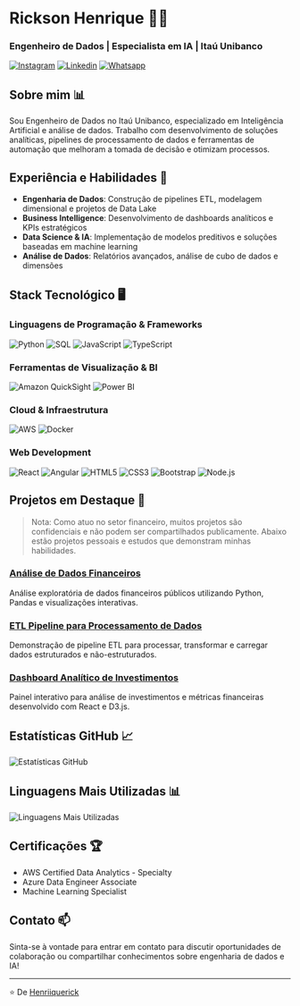 # Rickson Henrique 👨‍💻
### Engenheiro de Dados | Especialista em IA | Itaú Unibanco

[![Instagram](https://img.shields.io/badge/Instagram-E4405F?style=for-the-badge&logo=instagram&logoColor=white)](https://www.instagram.com/henriiquerick/)
[![Linkedin](https://img.shields.io/badge/LinkedIn-0077B5?style=for-the-badge&logo=linkedin&logoColor=white)](https://www.linkedin.com/in/rickson-henrique-570109219/)
[![Whatsapp](https://img.shields.io/badge/WhatsApp-25D366?style=for-the-badge&logo=whatsapp&logoColor=white)](https://contate.me/henriiquerick)

## Sobre mim 📊

Sou Engenheiro de Dados no Itaú Unibanco, especializado em Inteligência Artificial e análise de dados. Trabalho com desenvolvimento de soluções analíticas, pipelines de processamento de dados e ferramentas de automação que melhoram a tomada de decisão e otimizam processos.

## Experiência e Habilidades 🚀

- **Engenharia de Dados**: Construção de pipelines ETL, modelagem dimensional e projetos de Data Lake
- **Business Intelligence**: Desenvolvimento de dashboards analíticos e KPIs estratégicos
- **Data Science & IA**: Implementação de modelos preditivos e soluções baseadas em machine learning
- **Análise de Dados**: Relatórios avançados, análise de cubo de dados e dimensões

## Stack Tecnológico 🖥️

### Linguagens de Programação & Frameworks
![Python](https://img.shields.io/badge/Python-3776AB?style=for-the-badge&logo=python&logoColor=white)
![SQL](https://img.shields.io/badge/SQL-4479A1?style=for-the-badge&logo=amazon-dynamodb&logoColor=white)
![JavaScript](https://img.shields.io/badge/JavaScript-F7DF1E?style=for-the-badge&logo=javascript&logoColor=black)
![TypeScript](https://img.shields.io/badge/TypeScript-007ACC?style=for-the-badge&logo=typescript&logoColor=white)

### Ferramentas de Visualização & BI
![Amazon QuickSight](https://img.shields.io/badge/Amazon_QuickSight-FF9900?style=for-the-badge&logo=amazon-aws&logoColor=white)
![Power BI](https://img.shields.io/badge/Power_BI-F2C811?style=for-the-badge&logo=powerbi&logoColor=black)

### Cloud & Infraestrutura
![AWS](https://img.shields.io/badge/AWS-232F3E?style=for-the-badge&logo=amazon-aws&logoColor=white)
![Docker](https://img.shields.io/badge/Docker-2496ED?style=for-the-badge&logo=docker&logoColor=white)

### Web Development
![React](https://img.shields.io/badge/React-20232A?style=for-the-badge&logo=react&logoColor=61DAFB)
![Angular](https://img.shields.io/badge/Angular-DD0031?style=for-the-badge&logo=angular&logoColor=white)
![HTML5](https://img.shields.io/badge/HTML5-E34F26?style=for-the-badge&logo=html5&logoColor=white)
![CSS3](https://img.shields.io/badge/CSS3-1572B6?style=for-the-badge&logo=css3&logoColor=white)
![Bootstrap](https://img.shields.io/badge/Bootstrap-563D7C?style=for-the-badge&logo=bootstrap&logoColor=white)
![Node.js](https://img.shields.io/badge/Node.js-339933?style=for-the-badge&logo=nodedotjs&logoColor=white)

## Projetos em Destaque 💼

> Nota: Como atuo no setor financeiro, muitos projetos são confidenciais e não podem ser compartilhados publicamente. Abaixo estão projetos pessoais e estudos que demonstram minhas habilidades.

### [Análise de Dados Financeiros](https://github.com/Henriiquerick/financial-data-analysis)
Análise exploratória de dados financeiros públicos utilizando Python, Pandas e visualizações interativas.

### [ETL Pipeline para Processamento de Dados](https://github.com/Henriiquerick/etl-pipeline-demo)
Demonstração de pipeline ETL para processar, transformar e carregar dados estruturados e não-estruturados.

### [Dashboard Analítico de Investimentos](https://github.com/Henriiquerick/investment-analytics-dashboard)
Painel interativo para análise de investimentos e métricas financeiras desenvolvido com React e D3.js.

## Estatísticas GitHub 📈

![Estatísticas GitHub](https://github-readme-stats.vercel.app/api?username=henriiquerick&show_icons=true&theme=dark)

## Linguagens Mais Utilizadas 📊

![Linguagens Mais Utilizadas](https://github-readme-stats.vercel.app/api/top-langs/?username=henriiquerick&layout=compact&theme=dark)

## Certificações 🏆

- AWS Certified Data Analytics - Specialty
- Azure Data Engineer Associate
- Machine Learning Specialist

## Contato 📫

Sinta-se à vontade para entrar em contato para discutir oportunidades de colaboração ou compartilhar conhecimentos sobre engenharia de dados e IA!

---

⭐️ De [Henriiquerick](https://github.com/Henriiquerick)

